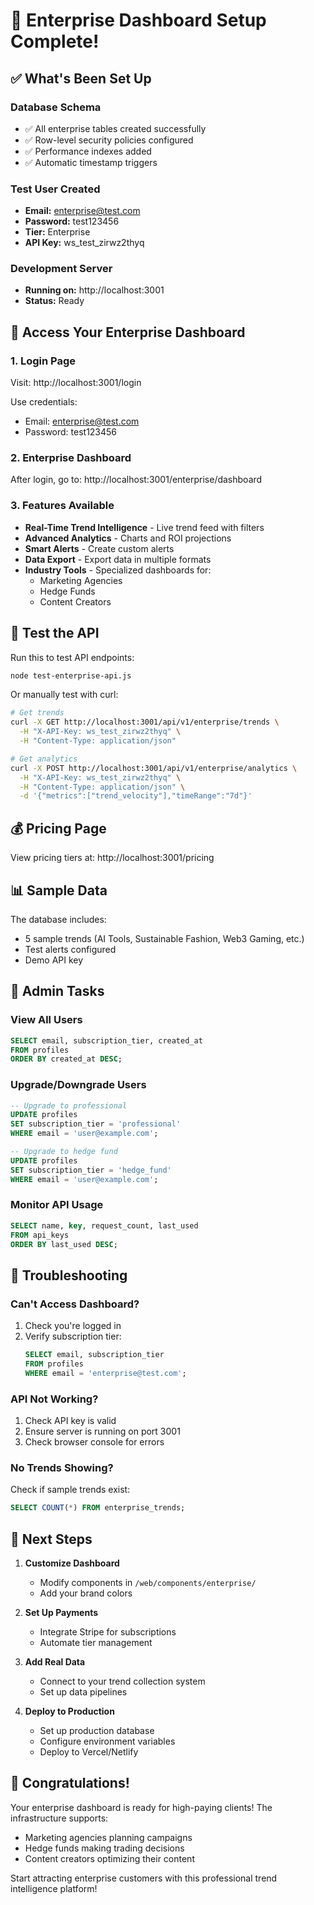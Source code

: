 # 🎉 Enterprise Dashboard Setup Complete!

## ✅ What's Been Set Up

### Database Schema
- ✅ All enterprise tables created successfully
- ✅ Row-level security policies configured
- ✅ Performance indexes added
- ✅ Automatic timestamp triggers

### Test User Created
- **Email:** enterprise@test.com
- **Password:** test123456
- **Tier:** Enterprise
- **API Key:** ws_test_zirwz2thyq

### Development Server
- **Running on:** http://localhost:3001
- **Status:** Ready

## 🚀 Access Your Enterprise Dashboard

### 1. Login Page
Visit: http://localhost:3001/login

Use credentials:
- Email: enterprise@test.com
- Password: test123456

### 2. Enterprise Dashboard
After login, go to: http://localhost:3001/enterprise/dashboard

### 3. Features Available
- **Real-Time Trend Intelligence** - Live trend feed with filters
- **Advanced Analytics** - Charts and ROI projections
- **Smart Alerts** - Create custom alerts
- **Data Export** - Export data in multiple formats
- **Industry Tools** - Specialized dashboards for:
  - Marketing Agencies
  - Hedge Funds
  - Content Creators

## 🧪 Test the API

Run this to test API endpoints:
```bash
node test-enterprise-api.js
```

Or manually test with curl:
```bash
# Get trends
curl -X GET http://localhost:3001/api/v1/enterprise/trends \
  -H "X-API-Key: ws_test_zirwz2thyq" \
  -H "Content-Type: application/json"

# Get analytics
curl -X POST http://localhost:3001/api/v1/enterprise/analytics \
  -H "X-API-Key: ws_test_zirwz2thyq" \
  -H "Content-Type: application/json" \
  -d '{"metrics":["trend_velocity"],"timeRange":"7d"}'
```

## 💰 Pricing Page
View pricing tiers at: http://localhost:3001/pricing

## 📊 Sample Data
The database includes:
- 5 sample trends (AI Tools, Sustainable Fashion, Web3 Gaming, etc.)
- Test alerts configured
- Demo API key

## 🔧 Admin Tasks

### View All Users
```sql
SELECT email, subscription_tier, created_at 
FROM profiles 
ORDER BY created_at DESC;
```

### Upgrade/Downgrade Users
```sql
-- Upgrade to professional
UPDATE profiles 
SET subscription_tier = 'professional'
WHERE email = 'user@example.com';

-- Upgrade to hedge fund
UPDATE profiles 
SET subscription_tier = 'hedge_fund'
WHERE email = 'user@example.com';
```

### Monitor API Usage
```sql
SELECT name, key, request_count, last_used 
FROM api_keys 
ORDER BY last_used DESC;
```

## 🚨 Troubleshooting

### Can't Access Dashboard?
1. Check you're logged in
2. Verify subscription tier:
   ```sql
   SELECT email, subscription_tier 
   FROM profiles 
   WHERE email = 'enterprise@test.com';
   ```

### API Not Working?
1. Check API key is valid
2. Ensure server is running on port 3001
3. Check browser console for errors

### No Trends Showing?
Check if sample trends exist:
```sql
SELECT COUNT(*) FROM enterprise_trends;
```

## 🎯 Next Steps

1. **Customize Dashboard**
   - Modify components in `/web/components/enterprise/`
   - Add your brand colors

2. **Set Up Payments**
   - Integrate Stripe for subscriptions
   - Automate tier management

3. **Add Real Data**
   - Connect to your trend collection system
   - Set up data pipelines

4. **Deploy to Production**
   - Set up production database
   - Configure environment variables
   - Deploy to Vercel/Netlify

## 🎊 Congratulations!

Your enterprise dashboard is ready for high-paying clients! The infrastructure supports:
- Marketing agencies planning campaigns
- Hedge funds making trading decisions
- Content creators optimizing their content

Start attracting enterprise customers with this professional trend intelligence platform!
